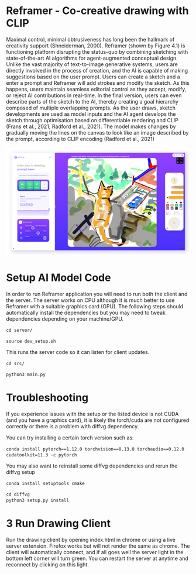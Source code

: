 # Reframer - Co-creative drawing with CLIP

Maximal control, minimal obtrusiveness has long been the hallmark of creativity support (Shneiderman, 2000). Reframer (shown by Figure 4.1) is functioning platform disrupting the status-quo by combining sketching with state-of-the-art AI algorithms for agent-augmented conceptual design. Unlike the vast majority of text-to-image generative systems, users are directly involved in the process of creation, and the AI is capable of making suggestions based on the user prompt. Users can create a sketch and a enter a prompt and Reframer will add strokes and modify the sketch. As this happens, users maintain seamless editorial control as they accept, modify, or reject AI contributions in real-time. In the final version, users can even describe parts of the sketch to the AI, thereby creating a goal hierarchy composed of multiple overlapping prompts. As the user draws, sketch developments are used as model inputs and the AI agent develops the sketch through optimisation based on differentiable rendering and CLIP (Frans et al., 2021; Radford et al., 2021). The model makes changes by gradually moving the lines on the canvas to look like an image described by the prompt, according to CLIP encoding (Radford et al., 2021)


![Image of the Reframer Interface](repo_img/reframer_interface.png?raw=true "Image of the Reframer Interface")


# Setup AI Model Code

In order to run Reframer application you will need to run both the client and the server. The server works on CPU although it is much better to use Reframer with a suitable graphics card (GPU). The following steps should automatically install the dependencies but you may need to tweak dependencies depending on your machine/GPU. 

```
cd server/
```

```
source dev_setup.sh
```

This runs the server code so it can listen for client updates.

```
cd src/
```

```
python3 main.py
```


# Troubleshooting 

If you experience issues with the setup or the listed device is not CUDA (and you have a graphics card), it is likely the torch/cuda are not configured correctly or there is a problem with diffvg dependency. 

You can try installing a certain torch version such as:

```
conda install pytorch==1.12.0 torchvision==0.13.0 torchaudio==0.12.0 cudatoolkit=11.3 -c pytorch
```

You may also want to reinstall some diffvg dependencies and rerun the diffvg setup
```
conda install setuptools cmake
```
```
cd diffvg
python3 setup.py install
```



# 3 Run Drawing Client

Run the drawing client by opening index.html in chrome or using a live server extension. Firefox works but will not render the same as chrome. The client will automatically connect, and if all goes well the server light in the bottom left corner will turn green. You can restart the server at anytime and reconnect by clicking on this light.
